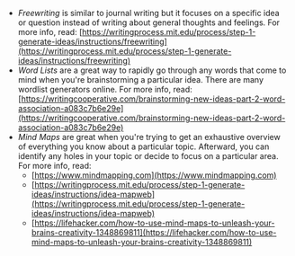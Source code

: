 * *Freewriting* is similar to journal writing but it focuses on a specific idea or question instead of writing about general thoughts and feelings.
For more info, read: [https://writingprocess.mit.edu/process/step-1-generate-ideas/instructions/freewriting](https://writingprocess.mit.edu/process/step-1-generate-ideas/instructions/freewriting)
* *Word Lists* are a great way to rapidly go through any words that come to mind when you're brainstorming a particular idea. There are many wordlist generators online.
For more info, read: [https://writingcooperative.com/brainstorming-new-ideas-part-2-word-association-a083c7b6e29e](https://writingcooperative.com/brainstorming-new-ideas-part-2-word-association-a083c7b6e29e)
* *Mind Maps* are great when you're trying to get an exhaustive overview of everything you know about a particular topic. Afterward, you can identify any holes in your topic or decide to focus on a particular area.
For more info, read:
  * [https://www.mindmapping.com](https://www.mindmapping.com)
  * [https://writingprocess.mit.edu/process/step-1-generate-ideas/instructions/idea-mapweb](https://writingprocess.mit.edu/process/step-1-generate-ideas/instructions/idea-mapweb) 
  * [https://lifehacker.com/how-to-use-mind-maps-to-unleash-your-brains-creativity-1348869811](https://lifehacker.com/how-to-use-mind-maps-to-unleash-your-brains-creativity-1348869811)
